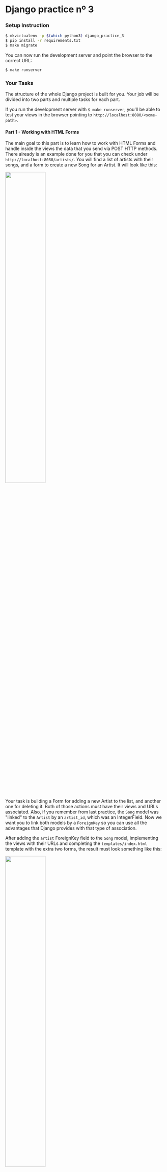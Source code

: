 # Django practice nº 3

### Setup Instruction

```bash
$ mkvirtualenv -p $(which python3) django_practice_3
$ pip install -r requirements.txt
$ make migrate
```

You can now run the development server and point the browser to the correct URL:

```bash
$ make runserver
```


### Your Tasks

The structure of the whole Django project is built for you. Your job will be divided into two parts and multiple tasks for each part.

If you run the development server with `$ make runserver`, you'll be able to test your views in the browser pointing to `http://localhost:8080/<some-path>`.


#### Part 1 - Working with HTML Forms

The main goal to this part is to learn how to work with HTML Forms and handle inside the views the data that you send vía POST HTTP methods. There already is an example done for you that you can check under `http://localhost:8080/artists/`. You will find a list of artists with their songs, and a form to create a new Song for an Artist. It will look like this:

<img src="https://user-images.githubusercontent.com/2788551/39728896-8a8d1bac-522f-11e8-92a9-05267a5a954f.png" width="50%" height="50%">

Your task is building a Form for adding a new Artist to the list, and another one for deleting it. Both of those actions must have their views and URLs associated.
Also, if you remember from last practice, the `Song` model was "linked" to the `Artist` by an `artist_id`, which was an IntegerField. Now we want you to link both models by a `ForeignKey` so you can use all the advantages that Django provides with that type of association.

After adding the `artist` ForeignKey field to the `Song` model, implementing the views with their URLs and completing the `templates/index.html` template with the extra two forms, the result must look something like this:

<img src="https://user-images.githubusercontent.com/2788551/39729145-b244d94a-5230-11e8-9f05-32876120cd30.png" width="50%" height="50%">

Remember to validate inside the view that all the model's required fields have been sent from the form.
Just as a hint, notice that all data sent by a POST method from a form is type 'string'. So for example in the view, you will have the convert the `popularity` that you receive in `request.POST` from a string to an integer, which is the type that the model is asking for when you try to save it.


#### Part 2 - ORM exercises

For this part of the practice you will work inside the `artists/orm_exercises.py` file. You'll find there a couple of functions that are the tasks you have to implement, using the different ORM methods that are provided by the Django `objects` manager.
Each of the task has its instructions as a docstring, so use them as a guide to know what you have to do.

In order to check if you implemented them correctly, there are tests associated to each task inside the `artists/tests.py`. You can run the tests like this:

```bash
$ make test
```
